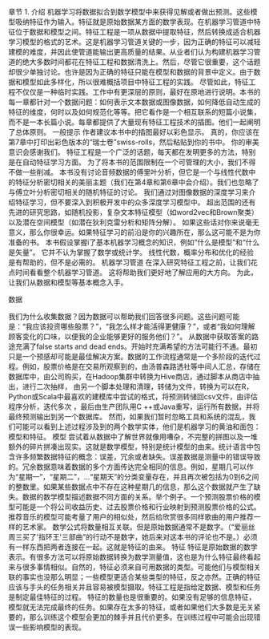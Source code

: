 章节 1. 介绍
机器学习将数据拟合到数学模型中来获得见解或者做出预测。这些模型吸纳特征作为输入。特征就是原始数据某方面的数学表现。在机器学习管道中特征位于数据和模型之间。特征工程是一项从数据中提取特征，然后转换成适合机器学习模型的格式的艺术。这是机器学习管道关键的一步，因为正确的特征可以减轻建模的难度，并因此使管道能输出更高质量的结果。从业者们认为构建机器学习管道的绝大多数时间都花在特征工程和数据清洗上。然后，尽管它很重要，这个话题却很少单独讨论。也许是因为正确的特征只能在模型和数据的背景中定义。由于数据和模型如此多样化，所以很难概括项目中特征工程的实践。
尽管如此，特征工程不仅仅是一种临时实践。工作中有更深层的原则，最好在原地进行说明。本书的每一章都针对一个数据问题：如何表示文本数据或图像数据，如何降低自动生成的特征的维度，何时以及如何规范化等等。把它看作是一个相互联系的短篇小说集，而不是一本长篇小说。每章都提供了大量现有特征工程技术的插图。他们一起阐明了总体原则。
一般提示
作者建议本书中的插图最好以彩色显示。 真的，你应该在第7章中打印出彩色版本的“瑞士卷”swiss-rolls，然后粘贴到你的书中。 你的审美意识会感谢我们。
特征工程是一个广泛的话题，每天都在发明更多的方法，特别是在自动特征学习方面。 为了将本书的范围限制在一个可管理的大小，我们不得不做一些削减。 本书没有讨论音频数据的傅里叶分析，但它是一个与线性代数中的特征分析密切相关的美丽主题（我们在第4章和第6章中会介绍）。我们也忽略了与傅立叶分析密切相关的随机特征的讨论。 我们通过对图像数据的深度学习来介绍特征学习，但不要深入到积极开发中的众多深度学习模型中。 超出范围的还有先进的研究思路，如随机投影，复杂文本特征模型（如word2vec和Brown聚类）以及潜在空间模型（如潜在狄利克雷分析和矩阵分解）。 如果这些话对你来说毫无意义，那么你很幸运。如果特征学习的前沿是你的兴趣所在，那么这可能不是为你准备的书。
本书假设掌握i了基本机器学习概念的知识，例如“什么是模型”和“什么是矢量”。 它并不认为掌握了数学或统计学。 线性代数，概率分布和优化的经验是有帮助的，但不是必需的。
机器学习管道
在深入研究特征工程之前，让我们花点时间看看整个机器学习管道。 这将帮助我们更好地了解应用的大方向。 为此，让我们从数据和模型等基本概念入手。

数据

我们为什么收集数据？因为数据可以帮助我们回答很多问题。这些问题可能是：“我应该投资哪些股票？”，“我怎么样才能活得更健康？”，或者“我如何理解顾客变化的口味，以便我的企业能够更好的服务他们？”。
从数据中获取答案的路途充满了false starts and dead ends。开始时充满希望的方法可能行不通。最初只是一个预感却可能是最佳解决方案。数据的工作流程通常是一个多阶段的迭代过程。例如，股票价格是在交易所观察到的，由汤普森路透社等中间人汇总，存储在数据库中，由公司购买，在Hadoop集群中转换为Hive商店，通过脚本从商店中抽出，进行二次抽样， 由另一个脚本处理和清理，转储为文件，转换为可以在R，Python或Scala中最喜欢的建模库中尝试的格式，将预测转储回csv文件，由评估程序分析，迭代多次 ，最后由生产团队用C ++或Java重写，运行所有数据，并将最终预测输出到另一个数据库。
然而，如果我们暂时忽略工具和系统的混乱，我们可能可以看到上述过程涉及到的两个数学实体，他们是机器学习的黄油和面包：模型和特征。
模型
尝试着从数据中了解世界就像用嘈杂，不完整的拼图以及一堆额外的碎片拼凑出现实。这就是数学模型，特别是统计模型的由来。统计语言中包含许多频繁数据特征的概念：误差，冗余或者缺失。误差数据是测量中的错误导致的。冗余数据意味着数据的多个方面传达完全相同的信息。例如，星期几可以作为“星期一”，“星期二”，...“星期天”的分类变量存在，并且再次被包括为0到6之间的整数里。如果某些数据点中不存在这种星期几的信息，那么这个数据就产生了缺失。数据的数学模型描述数据不同方面的关系。举个例子。一个预测股票价格的模型可能是一个将公司收益历史、过去股票价格和行业映射到预测股票价格的公式。推荐音乐的模型可能考量了用户的相似处，然后给欣赏很多同样歌曲的用户推荐一样的艺术家。
数学公式将数量相互关联。但是原始数据通常不是数字。（“爱丽丝周三买了'指环王'三部曲”的行动不是数字，她后来对这本书的评论也不是。）必须有一样东西把两者连接在一起。这就是特征的由来。
特征
特征是原始数据的数学表示。有很多方法可以将原始数据转换为数学测量值，这也是为什么特征最终看起来与很多事情相似。自然的，特征必须来自可用数据的类型。可能他们与模型相关联的事实也没那么明显；一些模型更适合某些类型的特征，反之亦然。正确的特征应该与手头的任务相关并且容易被模型摄取。特征工程是指给定数据、模型和任务是制定最佳特征的过程。
特征的数量也是很重要的。如果没有足够的信息特征，模型就无法完成最终的任务。如果存在太多的特征，或者如果他们大多数是无关紧要的，那么训练这个模型会更加的棘手并且代价更多。在训练过程中可能会出现错误一些影响模型的表现。